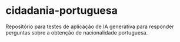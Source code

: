 # cidadania-portuguesa
Repositório para testes de aplicação de IA generativa para responder perguntas sobre a obtenção de nacionalidade portuguesa.

